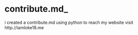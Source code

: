 # contribute.md_
i created a contribute.md using python to reach my website  visit http.//iamloke18.me
